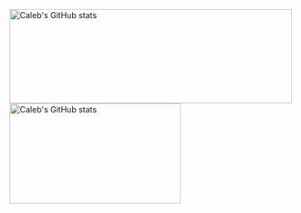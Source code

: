 [<img alt="Caleb's GitHub stats" width="495" height="165" src="https://github-readme-stats.vercel.app/api?username=calebbabin&count_private=true&hide_title=true&hide_border=true&theme=radical&icons=true" /><img alt="Caleb's GitHub stats" width="300" height="175" src="https://github-readme-stats.vercel.app/api/top-langs/?username=calebbabin&langs_count=3&hide_title=true&hide_border=true&hide=GAP&theme=radical&icons=true" />](https://github.com/anuraghazra/github-readme-stats)

